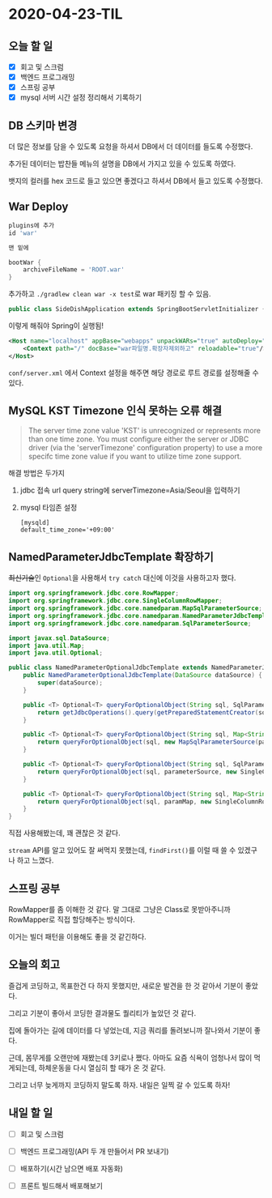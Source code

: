 # 2020-04-23-TIL

## 오늘 할 일

- [x] 회고 및 스크럼
- [x] 백엔드 프로그래밍
- [x] 스프링 공부
- [x] mysql 서버 시간 설정 정리해서 기록하기

## DB 스키마 변경

더 많은 정보를 담을 수 있도록 요청을 하셔서 DB에서 더 데이터를 들도록 수정했다.

추가된 데이터는 밥찬들 메뉴의 설명을 DB에서 가지고 있을 수 있도록 하였다.

뱃지의 컬러를 hex 코드로 들고 있으면 좋겠다고 하셔서 DB에서 들고 있도록 수정했다.

## War Deploy

```gradle
plugins에 추가
id 'war'

맨 밑에

bootWar {
    archiveFileName = 'ROOT.war'
}
```

추가하고 `./gradlew clean war -x test`로 war 패키징 할 수 있음.

```java
public class SideDishApplication extends SpringBootServletInitializer {
```

이렇게 해줘야 Spring이 실행됨!

```xml
<Host name="localhost" appBase="webapps" unpackWARs="true" autoDeploy="true">
    <Context path="/" docBase="war파일명.확장자제외하고" reloadable="true"/>
</Host>
```

`conf/server.xml` 에서 Context 설정을 해주면 해당 경로로 루트 경로를 설정해줄 수 있다.

## MySQL KST Timezone 인식 못하는 오류 해결

> The server time zone value 'KST' is unrecognized or represents more than one time zone. You must configure either the server or JDBC driver (via the 'serverTimezone' configuration property) to use a more specifc time zone value if you want to utilize time zone support.

해결 방법은 두가지

1. jdbc 접속 url query string에 serverTimezone=Asia/Seoul을 입력하기

2. mysql 타임존 설정

   ```
   [mysqld]
   default_time_zone='+09:00'
   ```

## NamedParameterJdbcTemplate 확장하기

~~최신기술~~인 `Optional`을 사용해서 `try catch` 대신에 이것을 사용하고자 했다.

```java
import org.springframework.jdbc.core.RowMapper;
import org.springframework.jdbc.core.SingleColumnRowMapper;
import org.springframework.jdbc.core.namedparam.MapSqlParameterSource;
import org.springframework.jdbc.core.namedparam.NamedParameterJdbcTemplate;
import org.springframework.jdbc.core.namedparam.SqlParameterSource;

import javax.sql.DataSource;
import java.util.Map;
import java.util.Optional;

public class NamedParameterOptionalJdbcTemplate extends NamedParameterJdbcTemplate {
    public NamedParameterOptionalJdbcTemplate(DataSource dataSource) {
        super(dataSource);
    }

    public <T> Optional<T> queryForOptionalObject(String sql, SqlParameterSource parameterSource, RowMapper<T> rowMapper) {
        return getJdbcOperations().query(getPreparedStatementCreator(sql, parameterSource), rowMapper).stream().findFirst();
    }

    public <T> Optional<T> queryForOptionalObject(String sql, Map<String, ?> paramMap, RowMapper<T> rowMapper) {
        return queryForOptionalObject(sql, new MapSqlParameterSource(paramMap), rowMapper);
    }

    public <T> Optional<T> queryForOptionalObject(String sql, SqlParameterSource parameterSource, Class<T> requiredType) {
        return queryForOptionalObject(sql, parameterSource, new SingleColumnRowMapper<>(requiredType));
    }

    public <T> Optional<T> queryForOptionalObject(String sql, Map<String, ?> paramMap, Class<T> requiredType) {
        return queryForOptionalObject(sql, paramMap, new SingleColumnRowMapper<>(requiredType));
    }
}
```

직접 사용해봤는데, 꽤 괜찮은 것 같다.

`stream` API를 알고 있어도 잘 써먹지 못했는데, `findFirst()`를 이럴 때 쓸 수 있겠구나 하고 느꼈다.

## 스프링 공부

RowMapper를 좀 이해한 것 같다. 말 그대로 그냥은 Class로 못받아주니까 RowMapper로 직접 할당해주는 방식이다.

이거는 빌더 패턴을 이용해도 좋을 것 같긴하다.

## 오늘의 회고

즐겁게 코딩하고, 목표한건 다 하지 못했지만, 새로운 발견을 한 것 같아서 기분이 좋았다.

그리고 기분이 좋아서 코딩한 결과물도 퀄리티가 높았던 것 같다.

집에 돌아가는 길에 데이터를 다 넣었는데, 지금 쿼리를 돌려보니까 잘나와서 기분이 좋다.

근데, 몸무게를 오랜만에 재봤는데 3키로나 쪘다. 아마도 요즘 식욕이 엄청나서 많이 먹게되는데, 하체운동을 다시 열심히 할 때가 온 것 같다.

그리고 너무 늦게까지 코딩하지 말도록 하자. 내일은 일찍 갈 수 있도록 하자!

## 내일 할 일

- [ ] 회고 및 스크럼
- [ ] 백엔드 프로그래밍(API 두 개 만들어서 PR 보내기)
- [ ] 배포하기(시간 남으면 배포 자동화)
- [ ] 프론트 빌드해서 배포해보기

